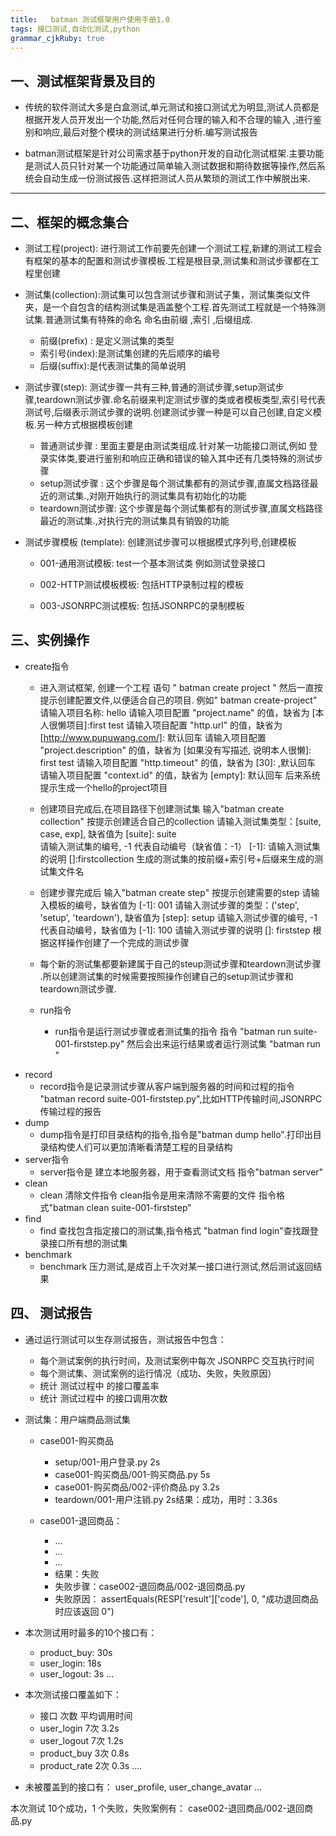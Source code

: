 ```yaml
---
title:   batman 测试框架用户使用手册1.0
tags: 接口测试,自动化测试,python
grammar_cjkRuby: true
---
```



##  一、测试框架背景及目的
  

 - 传统的软件测试大多是白盒测试,单元测试和接口测试尤为明显,测试人员都是根据开发人员开发出一个功能,然后对任何合理的输入和不合理的输入	,进行鉴别和响应,最后对整个模块的测试结果进行分析.编写测试报告

- batman测试框架是针对公司需求基于python开发的自动化测试框架.主要功能是测试人员只针对某一个功能通过简单输入测试数据和期待数据等操作,然后系统会自动生成一份测试报告.这样把测试人员从繁琐的测试工作中解脱出来.



----------
##  二、框架的概念集合
 - 测试工程(project): 进行测试工作前要先创建一个测试工程,新建的测试工程会有框架的基本的配置和测试步骤模板.工程是根目录,测试集和测试步骤都在工程里创建

 -  测试集(collection):测试集可以包含测试步骤和测试子集，测试集类似文件夹，是一个自包含的结构测试集是涵盖整个工程.首先测试工程就是一个特殊测试集.普通测试集有特殊的命名 命名由前缀 ,索引 ,后缀组成.
	* 前缀(prefix) : 是定义测试集的类型
    * 索引号(index):是测试集创建的先后顺序的编号
    *  后缀(suffix):是代表测试集的简单说明
    
 - 测试步骤(step): 测试步骤一共有三种,普通的测试步骤,setup测试步骤,teardown测试步骤.命名前缀来判定测试步骤的类或者模板类型,索引号代表测试号,后缀表示测试步骤的说明.创建测试步骤一种是可以自己创建,自定义模板.另一种方式根据模板创建
	*  普通测试步骤 : 里面主要是由测试类组成.针对某一功能接口测试,例如 登录实体类,要进行鉴别和响应正确和错误的输入其中还有几类特殊的测试步骤
	*  setup测试步骤 : 这个步骤是每个测试集都有的测试步骤,直属文档路径最近的测试集.,对刚开始执行的测试集具有初始化的功能
	*  teardown测试步骤: 这个步骤是每个测试集都有的测试步骤,直属文档路径最近的测试集.,对执行完的测试集具有销毁的功能
 - 测试步骤模板 (template):  创建测试步骤可以根据模式序列号,创建模板
   *  001-通用测试模板: test一个基本测试类 例如测试登录接口
 
    * 002-HTTP测试模板模板: 包括HTTP录制过程的模板
    *  003-JSONRPC测试模板: 包括JSONRPC的录制模板

## 三、实例操作

- create指令
	* 进入测试框架, 创建一个工程   语句 " batman create project " 然后一直按提示创建配置文件,以便适合自己的项目.
	例如" batman create-project"
	请输入项目名称:  hello
	请输入项目配置 "project.name" 的值，缺省为 [本人很懒项目]:first test
	请输入项目配置 "http.url" 的值，缺省为 [http://www.pupuwang.com/]: 默认回车
请输入项目配置 "project.description" 的值，缺省为 [如果没有写描述, 说明本人很懒]: first test
请输入项目配置 "http.timeout" 的值，缺省为 [30]: ,默认回车
请输入项目配置 "context.id" 的值，缺省为 [empty]: 默认回车
后来系统提示生成一个hello的project项目
	* 创建项目完成后,在项目路径下创建测试集 输入"batman create collection" 按提示创建适合自己的collection
	请输入测试集类型：[suite, case, exp], 缺省值为 [suite]: suite   
	请输入测试集的编号, -1 代表自动编号（缺省值：-1） [-1]: 
请输入测试集的说明 []:firstcollection
生成的测试集的按前缀+索引号+后缀来生成的测试集文件名


	* 创建步骤完成后 输入"batman create step" 按提示创建需要的step
请输入模板的编号，缺省值为 [-1]: 001
请输入测试步骤的类型：('step', 'setup', 'teardown'), 缺省值为 [step]: setup
请输入测试步骤的编号, -1 代表自动编号，缺省值为 [-1]: 100
请输入测试步骤的说明 []: firststep
根据这样操作创建了一个完成的测试步骤
    *  每个新的测试集都要新建属于自己的steup测试步骤和teardown测试步骤 .所以创建测试集的时候需要按照操作创建自己的setup测试步骤和teardown测试步骤.
    
   * run指令
	  *  run指令是运行测试步骤或者测试集的指令 指令 "batman run suite-001-firststep.py" 然后会出来运行结果或者运行测试集 "batman run "
	 
* record 
  *  record指令是记录测试步骤从客户端到服务器的时间和过程的指令 "batman record suite-001-firststep.py",比如HTTP传输时间,JSONRPC传输过程的报告
* dump
  *  dump指令是打印目录结构的指令,指令是"batman dump hello".打印出目录结构使人们可以更加清晰看清楚工程的目录结构
*  server指令
	 * server指令是 建立本地服务器，用于查看测试文档 指令"batman server"
*   clean  
    *  clean 清除文件指令 clean指令是用来清除不需要的文件 指令格式"batman clean suite-001-firststep"
  * find  
    * find 查找包含指定接口的测试集,指令格式
    "batman find login"查找跟登录接口所有想的测试集
*  benchmark  
	  *   benchmark  压力测试,是成百上千次对某一接口进行测试,然后测试返回结果

## 四、 测试报告


* 通过运行测试可以生存测试报告，测试报告中包含：
  *  每个测试案例的执行时间，及测试案例中每次 JSONRPC 交互执行时间
  * 每个测试集、测试案例的运行情况（成功、失败，失败原因）
  *  统计 测试过程中 的接口覆盖率
  *  统计 测试过程中 的接口调用次数

* 测试集：用户端商品测试集


	* case001-购买商品
        - setup/001-用户登录.py             2s
		- case001-购买商品/001-购买商品.py   5s
		- case001-购买商品/002-评价商品.py   3.2s
		- teardown/001-用户注销.py          2s结果：成功，用时：3.36s

	 * case001-退回商品：
		- ...
		- ...
		- ...
		- 结果：失败
		- 失败步骤：case002-退回商品/002-退回商品.py
		- 失败原因：
	 assertEquals(RESP['result']['code'], 0, "成功退回商品时应该返回 0")



*  本次测试用时最多的10个接口有：
   * product_buy:     30s
   *  user_login:      18s
   * user_logout:     3s
...

 * 本次测试接口覆盖如下：

   - 接口             次数  平均调用时间    
   -  user_login      7次   3.2s
   -  user_logout     7次   1.2s
   -  product_buy     3次   0.8s
   -  product_rate    2次   0.3s
....

* 未被覆盖到的接口有：
  user_profile, user_change_avatar ...


 本次测试 10个成功，1 个失败，失败案例有：
     case002-退回商品/002-退回商品.py
	     

